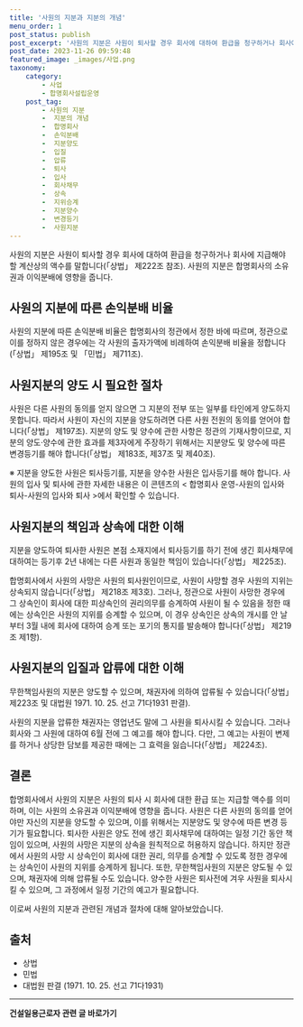 ```yaml
---
title: '사원의 지분과 지분의 개념'
menu_order: 1
post_status: publish
post_excerpt: '사원의 지분은 사원이 퇴사할 경우 회사에 대하여 환급을 청구하거나 회사에 지급해야 할 계산상의 액수를 말합니다  상법  제222조 참조 . 사원의 지분은 합명회사의 소유권과 이익분배에 영향을 줍니다.'
post_date: 2023-11-26 09:59:48
featured_image: _images/사업.png
taxonomy:
    category:
        - 사업
        - 합명회사설립운영
    post_tag:
        - 사원의 지분
        -  지분의 개념
        -  합명회사
        -  손익분배
        -  지분양도
        -  입질
        -  압류
        -  퇴사
        -  입사
        -  회사채무
        -  상속
        -  지위승계
        -  지분양수
        -  변경등기
        -  사원지분
---
```



사원의 지분은 사원이 퇴사할 경우 회사에 대하여 환급을 청구하거나 회사에 지급해야 할 계산상의 액수를 말합니다(「상법」 제222조 참조). 사원의 지분은 합명회사의 소유권과 이익분배에 영향을 줍니다.

## 사원의 지분에 따른 손익분배 비율

사원의 지분에 따른 손익분배 비율은 합명회사의 정관에서 정한 바에 따르며, 정관으로 이를 정하지 않은 경우에는 각 사원의 출자가액에 비례하여 손익분배 비율을 정합니다(「상법」 제195조 및 「민법」 제711조).

## 사원지분의 양도 시 필요한 절차

사원은 다른 사원의 동의를 얻지 않으면 그 지분의 전부 또는 일부를 타인에게 양도하지 못합니다. 따라서 사원이 자신의 지분을 양도하려면 다른 사원 전원의 동의를 얻어야 합니다(「상법」 제197조). 지분의 양도 및 양수에 관한 사항은 정관의 기재사항이므로, 지분의 양도·양수에 관한 효과를 제3자에게 주장하기 위해서는 지분양도 및 양수에 따른 변경등기를 해야 합니다(「상법」 제183조, 제37조 및 제40조).

※ 지분을 양도한 사원은 퇴사등기를, 지분을 양수한 사원은 입사등기를 해야 합니다. 사원의 입사 및 퇴사에 관한 자세한 내용은 이 콘텐츠의 < 합명회사 운영-사원의 입사와 퇴사-사원의 입사와 퇴사 >에서 확인할 수 있습니다.

## 사원지분의 책임과 상속에 대한 이해

지분을 양도하여 퇴사한 사원은 본점 소재지에서 퇴사등기를 하기 전에 생긴 회사채무에 대하여는 등기후 2년 내에는 다른 사원과 동일한 책임이 있습니다(「상법」 제225조).

합명회사에서 사원의 사망은 사원의 퇴사원인이므로, 사원이 사망할 경우 사원의 지위는 상속되지 않습니다(「상법」 제218조 제3호). 그러나, 정관으로 사원이 사망한 경우에 그 상속인이 회사에 대한 피상속인의 권리의무를 승계하여 사원이 될 수 있음을 정한 때에는 상속인은 사원의 지위를 승계할 수 있으며, 이 경우 상속인은 상속의 개시를 안 날부터 3월 내에 회사에 대하여 승계 또는 포기의 통지를 발송해야 합니다(「상법」 제219조 제1항).

## 사원지분의 입질과 압류에 대한 이해

무한책임사원의 지분은 양도할 수 있으며, 채권자에 의하여 압류될 수 있습니다(「상법」 제223조 및 대법원 1971. 10. 25. 선고 71다1931 판결).

사원의 지분을 압류한 채권자는 영업년도 말에 그 사원을 퇴사시킬 수 있습니다. 그러나 회사와 그 사원에 대하여 6월 전에 그 예고를 해야 합니다. 다만, 그 예고는 사원이 변제를 하거나 상당한 담보를 제공한 때에는 그 효력을 잃습니다(「상법」 제224조).

## 결론

합명회사에서 사원의 지분은 사원의 퇴사 시 회사에 대한 환급 또는 지급할 액수를 의미하며, 이는 사원의 소유권과 이익분배에 영향을 줍니다. 사원은 다른 사원의 동의를 얻어야만 자신의 지분을 양도할 수 있으며, 이를 위해서는 지분양도 및 양수에 따른 변경 등기가 필요합니다. 퇴사한 사원은 양도 전에 생긴 회사채무에 대하여는 일정 기간 동안 책임이 있으며, 사원의 사망은 지분의 상속을 원칙적으로 허용하지 않습니다. 하지만 정관에서 사원의 사망 시 상속인이 회사에 대한 권리, 의무를 승계할 수 있도록 정한 경우에는 상속인이 사원의 지위를 승계하게 됩니다. 또한, 무한책임사원의 지분은 양도될 수 있으며, 채권자에 의해 압류될 수도 있습니다. 양수한 사원은 퇴사전에 겨우 사원을 퇴사시킬 수 있으며, 그 과정에서 일정 기간의 예고가 필요합니다.

이로써 사원의 지분과 관련된 개념과 절차에 대해 알아보았습니다.

## 출처
- 상법
- 민법
- 대법원 판결 (1971. 10. 25. 선고 71다1931)
<!-- wp:separator -->
<hr class="wp-block-separator has-alpha-channel-opacity"/>
<!-- /wp:separator -->

<!-- wp:group {"backgroundColor":"base","layout":{"type":"constrained"}} -->
<div class="wp-block-group has-base-background-color has-background"><!-- wp:paragraph {"align":"center","fontSize":"medium"} -->
<p class="has-text-align-center has-large-font-size"><strong>건설일용근로자 관련 글 바로가기</strong></p>
<!-- /wp:paragraph -->


<!-- wp:latest-posts
{"categories":[{"id":9606,"count":19,"description":"","link":"https://uknowlaw.com/category/%ea%b1%b4%ec%84%a4%ec%9d%bc%ec%9a%a9%ea%b7%bc%eb%a1%9c%ec%9e%90/","name":"건설일용근로자","slug":"건설일용근로자","taxonomy":"category","parent":0,"meta":[],"_links":{"self":[{"href":"https://uknowlaw.com/wp-json/wp/v2/categories/9606"}],"collection":[{"href":"https://uknowlaw.com/wp-json/wp/v2/categories"}],"about":[{"href":"https://uknowlaw.com/wp-json/wp/v2/taxonomies/category"}],"wp:post_type":[{"href":"https://uknowlaw.com/wp-json/wp/v2/posts?categories=9606"}],"curies":[{"name":"wp","href":"https://api.w.org/{rel}","templated":true}]}}],"postsToShow":100,"excerptLength":28,"postLayout":"grid","columns":2,"featuredImageAlign":"left","featuredImageSizeSlug":"large","fontSize":"small"} /--></div>
<!-- /wp:group -->